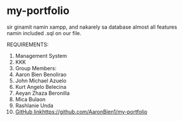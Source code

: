 # my-portfolio
sir ginamit namin xampp, and nakarely sa database almost all features namin
included .sql on our file.

REQUIREMENTS:
1. Management System
2. KKK
3. Group Members:
  1. Aaron Bien Benolirao
  2. John Michael Azuelo
  3. Kurt Angelo Belecina
  4. Aeyan Zhaza Beronilla
  5. Mica Bulaon
  6. Rashlanie Unda
5. [GitHub link](https://github.com/AaronBien1/my-portfolio)https://github.com/AaronBien1/my-portfolio
